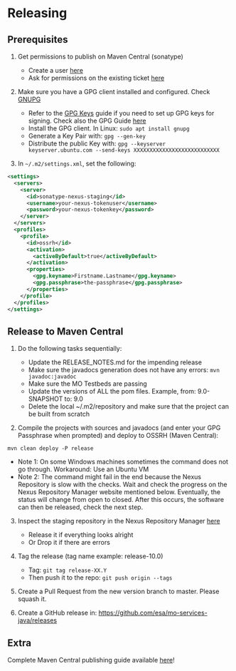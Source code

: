 Releasing
=========

Prerequisites
-------------

1. Get permissions to publish on Maven Central (sonatype)
    * Create a user [here][create_user]
    * Ask for permissions on the existing ticket [here][sonatype_ticket]

2. Make sure you have a GPG client installed and configured. Check [GNUPG][gnupg]
    * Refer to the [GPG Keys][example] guide if you need to set up GPG keys for signing. Check also the GPG Guide [here][gnupg_guide]
    * Install the GPG client. In Linux:  `sudo apt install gnupg`
    * Generate a Key Pair with:  `gpg --gen-key`
    * Distribute the public Key with: `gpg --keyserver keyserver.ubuntu.com --send-keys XXXXXXXXXXXXXXXXXXXXXXXXXXX`

3. In `~/.m2/settings.xml`, set the following:

```xml
<settings>
  <servers>
    <server>
      <id>sonatype-nexus-staging</id>
      <username>your-nexus-tokenuser</username>
      <password>your-nexus-tokenkey</password>
    </server>
  </servers>
  <profiles>
    <profile>
      <id>ossrh</id>
      <activation>
        <activeByDefault>true</activeByDefault>
      </activation>
      <properties>
        <gpg.keyname>Firstname.Lastname</gpg.keyname>
        <gpg.passphrase>the-passphrase</gpg.passphrase>
      </properties>
    </profile>
  </profiles>
</settings>
```

Release to Maven Central
-------------

1. Do the following tasks sequentially:
    * Update the RELEASE_NOTES.md for the impending release
    * Make sure the javadocs generation does not have any errors:  `mvn javadoc:javadoc`
    * Make sure the MO Testbeds are passing
    * Update the versions of ALL the pom files. Example, from: 9.0-SNAPSHOT to: 9.0
    * Delete the local ~/.m2/repository and make sure that the project can be built from scratch

2. Compile the projects with sources and javadocs (and enter your GPG Passphrase when prompted) and deploy to OSSRH (Maven Central):
```
mvn clean deploy -P release
```
* Note 1: On some Windows machines sometimes the command does not go through. Workaround: Use an Ubuntu VM
* Note 2: The command might fail in the end because the Nexus Repository is slow with the checks. Wait and check the progress on the Nexus Repository Manager website mentioned below. Eventually, the status will change from open to closed. After this occurs, the software can then be released, check the next step.

3. Inspect the staging repository in the Nexus Repository Manager [here][oss]
    * Release it if everything looks alright 
    * Or Drop it if there are errors

4. Tag the release (tag name example: release-10.0)
    * Tag: `git tag release-XX.Y`
    * Then push it to the repo: `git push origin --tags`

5. Create a Pull Request from the new version branch to master. Please squash it.

6. Create a GitHub release in: https://github.com/esa/mo-services-java/releases


Extra
-------------
Complete Maven Central publishing guide available [here][sonatype_guide]!

 [create_user]: https://issues.sonatype.org/secure/Signup!default.jspa
 [sonatype_ticket]: https://issues.sonatype.org/browse/OSSRH-38566
 [sonatype_guide]: https://central.sonatype.org/publish/publish-guide/
 [gnupg]: https://www.gnupg.org/
 [example]: https://square.github.io/okio/releasing/#prerequisite-gpg-keys
 [gnupg_guide]:  https://central.sonatype.org/publish/requirements/gpg/
 [oss]: https://oss.sonatype.org/#stagingRepositories
